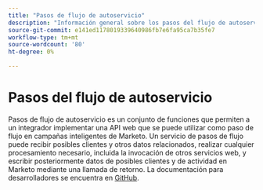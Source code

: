 ```yaml
---
title: "Pasos de flujo de autoservicio"
description: "Información general sobre los pasos del flujo de autoservicio"
source-git-commit: e141ed1178019339640986fb7e6fa95ca7b35fe7
workflow-type: tm+mt
source-wordcount: '80'
ht-degree: 0%

---
```



# Pasos del flujo de autoservicio

Pasos de flujo de autoservicio es un conjunto de funciones que permiten a un integrador implementar una API web que se puede utilizar como paso de flujo en campañas inteligentes de Marketo. Un servicio de pasos de flujo puede recibir posibles clientes y otros datos relacionados, realizar cualquier procesamiento necesario, incluida la invocación de otros servicios web, y escribir posteriormente datos de posibles clientes y de actividad en Marketo mediante una llamada de retorno. La documentación para desarrolladores se encuentra en [GitHub](https://github.com/adobe/Marketo-SSFS-Service-Provider-Interface).
